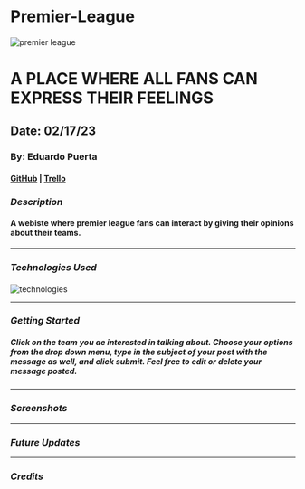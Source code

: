 # Premier-League

####

![premier league](https://c4.wallpaperflare.com/wallpaper/919/333/278/league-premier-soccer-sports-wallpaper-preview.jpg)

# A PLACE WHERE ALL FANS CAN EXPRESS THEIR FEELINGS

## Date: 02/17/23

### By: Eduardo Puerta

#### [GitHub](https://github.com/eduardopuerta9) | [Trello](https://trello.com/b/iWgs0s9C/premier-league-blog)

### **_Description_**

#### A webiste where premier league fans can interact by giving their opinions about their teams.

---

### **_Technologies Used_**

####

![technologies](https://miro.medium.com/max/1400/1*k0SazfSJ-tPSBbt2WDYIyw.png)

---

### **_Getting Started_**

##### Click on the team you ae interested in talking about. Choose your options from the drop down menu, type in the subject of your post with the message as well, and click submit. Feel free to edit or delete your message posted.

---

### **_Screenshots_**

---

### **_Future Updates_**

---

### **_Credits_**
